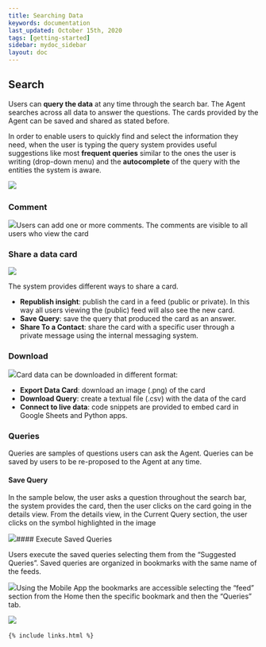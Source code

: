 ```yaml
---
title: Searching Data
keywords: documentation
last_updated: October 15th, 2020
tags: [getting-started]
sidebar: mydoc_sidebar
layout: doc
---
```


Search
------

Users can **query the data** at any time through the search bar. The Agent searches across all data to answer the questions. The cards provided by the Agent can be saved and shared as stated before.  


In order to enable users to quickly find and select the information they need, when the user is typing the query system provides useful suggestions like most **frequent queries** similar to the ones the user is writing (drop-down menu) and the **autocomplete** of the query with the entities the system is aware.

  


![](https://uploads-ssl.webflow.com/5dff758010bfa7356f98e395/5f589e7323cb2f864d8255ba_h2a-XpzK_C3KvhIJtYPPBQq0yRnpQvdl2pslII-9s3qrw5i6Fl_X_2rC75IYzwWk4-1GHDjswOZ1vFAUV_lerFfe4YXv8GuU7cR7Qw8ZQkz-7S648R1HjEfNckamTvxRIo6jLvFE.png)‍

### Comment

![](https://uploads-ssl.webflow.com/5dff758010bfa7356f98e395/5f589e731e8979279904574e_3BJNDs0aBSUQP2VsLm30JfUem11AaKleD2QtIW9Cbf6Cb-Y5lbdtO-J4WGZn5TU4kpvkr3_j62JkHCMZNA0Fv2dX4m-66IeoIlI3VgYIO8ZpB3GklTk2W2PjyoGgX2DlaHGxoAoR.png)Users can add one or more comments. The comments are visible to all users who view the card

  


### Share a data card

![](https://uploads-ssl.webflow.com/5dff758010bfa7356f98e395/5f589e731944cb0bf88c7f08_X00U_vPWuSPF2iEaawtkkt_erh_HVFtH3TX3qFo2akjxrmzfzHP7YT9q0Cas3uTQ5S4rvluvV9cLhTT9Q8eFT7tin2WNL1e0EB6WgNAnwQDLXwEFgFEp5cgnbAydEIkkmliH-eTr.png)  


The system provides different ways to share a card.


* **Republish insight**: publish the card in a feed (public or private). In this way all users viewing the (public) feed will also see the new card.
* **Save Query**: save the query that produced the card as an answer.
* **Share To a Contact**: share the card with a specific user through a private message using the internal messaging system.

### Download

![](https://uploads-ssl.webflow.com/5dff758010bfa7356f98e395/5f589e74cfe47438d662e204_FPe4l1DExuzD-3L8WdjUiqk67jmXErL6tGQJgjarWUvocievpLQKFmSyIRbqcPfwwrZLfYSLYnDm9M8QRS9mJ28Xy5RNglUsKTCjhHyJtT7pXaadnVzSMyrd0n5UIPHfGaSyQCsi.png)Card data can be downloaded in different format:


* **Export Data Card**: download an image (.png) of the card
* **Download Query**: create a textual file (.csv) with the data of the card
* **Connect to live data**: code snippets are provided to embed card in Google Sheets and Python apps.  


### Queries

Queries are samples of questions users can ask the Agent. Queries can be saved by users to be re-proposed to the Agent at any time.  


#### Save Query

In the sample below, the user asks a question throughout the search bar, the system provides the card, then the user clicks on the card going in the details view. From the details view, in the Current Query section, the user clicks on the symbol highlighted in the image

  


![](https://uploads-ssl.webflow.com/5dff758010bfa7356f98e395/5f589e7471a14c5f44a9bc3d_Gfxi2ebTXR2mBfNH5m_ztba1C6106RpFfWyRV-R86a-io54JtoegbP2CX3zI10s_Gvk3u2QK8yjY5cwU_v7FWdGSyVR7BAcKMXNNWo2D4-dC68c-BJujB8CF-JdwR7uV5VkzKcdI.png)#### Execute Saved Queries

Users execute the saved queries selecting them from the “Suggested Queries”. Saved queries are organized in bookmarks with the same name of the feeds. 

  


![](https://uploads-ssl.webflow.com/5dff758010bfa7356f98e395/5f589e742e38383bc8ce8e5e_ZgelE9Gst8QIm_d9gXMIswc79rbimBe6ZER6B_1nkHq-2gxoku5BVIYfepvWfG2lEeOMPOl8WlAzWBOq5Q6wDnp5mzLKpE2A--E0XGF7Kbczxd8xXSX4pQUvfVZfvon_2zjesRJO.png)Using the Mobile App the bookmarks are accessible selecting the “feed” section from the Home then the specific bookmark and then the “Queries” tab. 

![](https://uploads-ssl.webflow.com/5dff758010bfa7356f98e395/5f589e7423cb2f35dd8255bc_T1FBo6I3NPx5KAm1SSRl_ZBgSWNId66xqLJ0LpRHAc_wfvUDTRZamCjtgOFLWYwjBeCjHomS7WcgRPTkEWp_5LmZo_WQpGmtAklrM3JLpTlAzIYH_lwFgQ-1kE7AvaecR1L5ngmB.png)‍



    {% include links.html %}

    